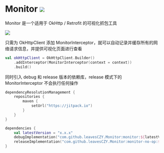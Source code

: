 # Monitor [![](https://jitpack.io/v/leavesCZY/Monitor.svg)](https://jitpack.io/#leavesCZY/Monitor)

Monitor 是一个适用于 OkHttp / Retrofit 的可视化抓包工具

![](https://github.com/leavesCZY/Monitor/assets/30774063/08938a42-9137-47a9-bbcb-ec29c16d76b6)

只需为 OkHttpClient 添加 MonitorInterceptor，就可以自动记录并缓存所有的网络请求信息，并提供可视化页面进行查看

```kotlin
val okHttpClient = OkHttpClient.Builder()
    .addInterceptor(MonitorInterceptor(context = context))
    .build()
```

同时引入 debug 和 release 版本的依赖库，release 模式下的 MonitorInterceptor 不会执行任何操作

```kotlin
dependencyResolutionManagement {
    repositories {
        maven {
            setUrl("https://jitpack.io")
        }
    }
}

dependencies {
    val latestVersion = "x.x.x"
    debugImplementation("com.github.leavesCZY.Monitor:monitor:${latestVersion}")
    releaseImplementation("com.github.leavesCZY.Monitor:monitor-no-op:${latestVersion}")
}
```